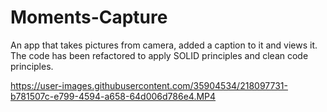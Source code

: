 # Moments-Capture
An app that takes pictures from camera, added a caption to it and views it. 
The code has been refactored to apply SOLID principles and clean code principles.


https://user-images.githubusercontent.com/35904534/218097731-b781507c-e799-4594-a658-64d006d786e4.MP4

